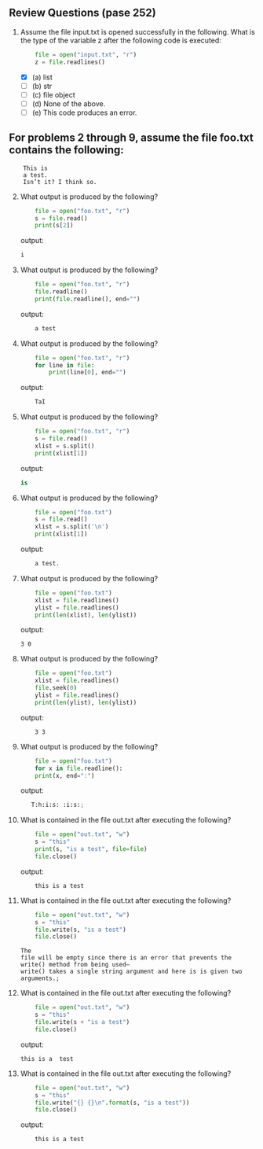## Review Questions (pase 252)
1. Assume the file input.txt is opened successfully in the following. What is the type of
    the variable z after the following code is executed:
    ```py
        file = open("input.txt", "r")
        z = file.readlines()
    ```
    - [x] (a) list
    - [ ] (b) str
    - [ ] (c) file object
    - [ ] (d) None of the above.
    - [ ] (e) This code produces an error.
    
## For problems 2 through 9, assume the file foo.txt contains the following:
    
```
    This is
    a test.
    Isn’t it? I think so.
```
2. What output is produced by the following?
    ```py
        file = open("foo.txt", "r")
        s = file.read()
        print(s[2])
    ```
    output: 
    ```py
    i
    ```
3. What output is produced by the following?
    ```py
        file = open("foo.txt", "r")
        file.readline()
        print(file.readline(), end="")
    ```
    output: 
    ```py
        a test 
    ```
4. What output is produced by the following?
    ```py
        file = open("foo.txt", "r")
        for line in file:
            print(line[0], end="")
    ```
    output:
    ```py
        TaI
    ```
5. What output is produced by the following?
    ``` py
        file = open("foo.txt", "r")
        s = file.read()
        xlist = s.split()
        print(xlist[1])
    ```
    output: 
    ```py
    is
    ```
6. What output is produced by the following?
    ```py
        file = open("foo.txt")
        s = file.read()
        xlist = s.split('\n')
        print(xlist[1])
    ```
    output: 
    ```py 
        a test.
    ```
7. What output is produced by the following?
    ```py
        file = open("foo.txt")
        xlist = file.readlines()
        ylist = file.readlines()
        print(len(xlist), len(ylist))
    ```
    output:
    ```
    3 0 
    ```
8. What output is produced by the following?
    ```py
        file = open("foo.txt")
        xlist = file.readlines()
        file.seek(0)
        ylist = file.readlines()
        print(len(ylist), len(ylist))
    ```
    output:
    ```
        3 3 
    ```
9. What output is produced by the following?
    ```py
        file = open("foo.txt")
        for x in file.readline():
        print(x, end=":")
    ```
    output: 
    ```py
       T:h:i:s: :i:s:; 
    ```
10. What is contained in the file out.txt after executing the following?
    ```py
        file = open("out.txt", "w")
        s = "this"
        print(s, "is a test", file=file)
        file.close()
    ```
    output: 
    ```
        this is a test 
    ```
11. What is contained in the file out.txt after executing the following?
    ```py
        file = open("out.txt", "w")
        s = "this"
        file.write(s, "is a test")
        file.close()
    ```
    ```
    The
    file will be empty since there is an error that prevents the write() method from being used—
    write() takes a single string argument and here is is given two arguments.;
    ```
12. What is contained in the file out.txt after executing the following?
    ```py
        file = open("out.txt", "w")
        s = "this"  
        file.write(s + "is a test") 
        file.close()
    ```
    output:
    ```
    this is a  test
    ```
13. What is contained in the file out.txt after executing the following?
    ```py
        file = open("out.txt", "w")
        s = "this"
        file.write("{} {}\n".format(s, "is a test"))
        file.close()
    ```
    output:
    ```
        this is a test
    ```